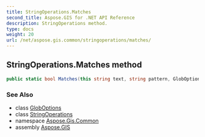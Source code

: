 ```yaml
---
title: StringOperations.Matches
second_title: Aspose.GIS for .NET API Reference
description: StringOperations method. 
type: docs
weight: 20
url: /net/aspose.gis.common/stringoperations/matches/
---
```

## StringOperations.Matches method

```csharp
public static bool Matches(this string text, string pattern, GlobOptions options)
```

### See Also

* class [GlobOptions](../../globoptions/)
* class [StringOperations](../)
* namespace [Aspose.Gis.Common](../../stringoperations/)
* assembly [Aspose.GIS](../../../)


